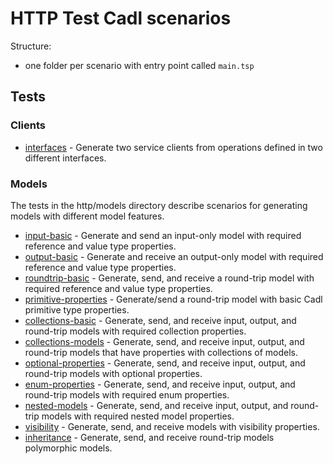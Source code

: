 # HTTP Test Cadl scenarios

Structure:

- one folder per scenario with entry point called `main.tsp`

## Tests

### Clients

- [interfaces](https://github.com/Azure/cadl-ranch/tree/main/packages/cadl-ranch-specs/http/clients/interfaces) - Generate two service clients from operations defined in two different interfaces.

### Models

The tests in the http/models directory describe scenarios for generating models with different model features.

- [input-basic](https://github.com/Azure/cadl-ranch/tree/main/packages/cadl-ranch-specs/http/models/input-basic) - Generate and send an input-only model with required reference and value type properties.
- [output-basic](https://github.com/Azure/cadl-ranch/tree/main/packages/cadl-ranch-specs/http/models/output-basic) - Generate and receive an output-only model with required reference and value type properties.
- [roundtrip-basic](https://github.com/Azure/cadl-ranch/tree/main/packages/cadl-ranch-specs/http/models/roundtrip-basic) - Generate, send, and receive a round-trip model with required reference and value type properties.
- [primitive-properties](https://github.com/Azure/cadl-ranch/tree/main/packages/cadl-ranch-specs/http/models/primitive-properties) - Generate/send a round-trip model with basic Cadl primitive type properties.
- [collections-basic](https://github.com/Azure/cadl-ranch/tree/main/packages/cadl-ranch-specs/http/models/collections-basic) - Generate, send, and receive input, output, and round-trip models with required collection properties.
- [collections-models](https://github.com/Azure/cadl-ranch/tree/main/packages/cadl-ranch-specs/http/models/collections-models) - Generate, send, and receive input, output, and round-trip models that have properties with collections of models.
- [optional-properties](https://github.com/Azure/cadl-ranch/tree/main/packages/cadl-ranch-specs/http/models/optional-properties) - Generate, send, and receive input, output, and round-trip models with optional properties.
- [enum-properties](https://github.com/Azure/cadl-ranch/tree/main/packages/cadl-ranch-specs/http/models/enum-properties) - Generate, send, and receive input, output, and round-trip models with required enum properties.
- [nested-models](https://github.com/Azure/cadl-ranch/tree/main/packages/cadl-ranch-specs/http/models/nested-models) - Generate, send, and receive input, output, and round-trip models with required nested model properties.
- [visibility](https://github.com/Azure/cadl-ranch/tree/main/packages/cadl-ranch-specs/http/models/visibility) - Generate, send, and receive models with visibility properties.
- [inheritance](https://github.com/Azure/cadl-ranch/tree/main/packages/cadl-ranch-specs/http/models/inheritance) - Generate, send, and receive round-trip models polymorphic models.
